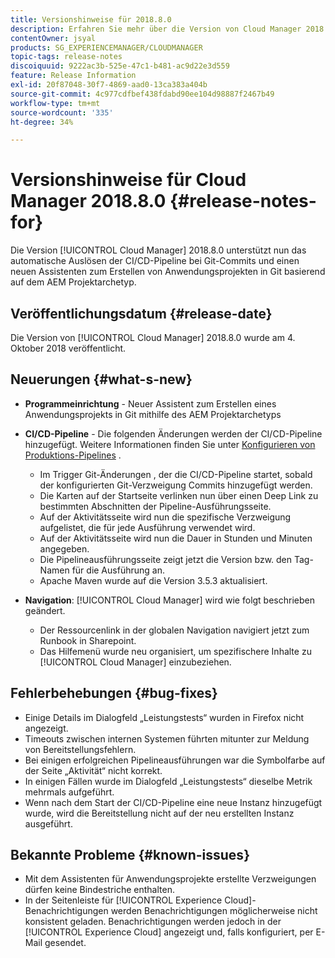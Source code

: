 ```yaml
---
title: Versionshinweise für 2018.8.0
description: Erfahren Sie mehr über die Version von Cloud Manager 2018.8.0.
contentOwner: jsyal
products: SG_EXPERIENCEMANAGER/CLOUDMANAGER
topic-tags: release-notes
discoiquuid: 9222ac3b-525e-47c1-b481-ac9d22e3d559
feature: Release Information
exl-id: 20f87048-30f7-4869-aad0-13ca383a404b
source-git-commit: 4c977cdfbef438fdabd90ee104d98887f2467b49
workflow-type: tm+mt
source-wordcount: '335'
ht-degree: 34%

---
```


# Versionshinweise für Cloud Manager 2018.8.0 {#release-notes-for}

Die Version [!UICONTROL Cloud Manager] 2018.8.0 unterstützt nun das automatische Auslösen der CI/CD-Pipeline bei Git-Commits und einen neuen Assistenten zum Erstellen von Anwendungsprojekten in Git basierend auf dem AEM Projektarchetyp.

## Veröffentlichungsdatum {#release-date}

Die Version von [!UICONTROL Cloud Manager] 2018.8.0 wurde am 4. Oktober 2018 veröffentlicht.

## Neuerungen {#what-s-new}

* **Programmeinrichtung** - Neuer Assistent zum Erstellen eines Anwendungsprojekts in Git mithilfe des AEM Projektarchetyps

* **CI/CD-Pipeline** - Die folgenden Änderungen werden der CI/CD-Pipeline hinzugefügt. Weitere Informationen finden Sie unter [Konfigurieren von Produktions-Pipelines](/help/using/production-pipelines.md) .

   * Im Trigger Git-Änderungen , der die CI/CD-Pipeline startet, sobald der konfigurierten Git-Verzweigung Commits hinzugefügt werden.
   * Die Karten auf der Startseite verlinken nun über einen Deep Link zu bestimmten Abschnitten der Pipeline-Ausführungsseite.
   * Auf der Aktivitätsseite wird nun die spezifische Verzweigung aufgelistet, die für jede Ausführung verwendet wird.
   * Auf der Aktivitätsseite wird nun die Dauer in Stunden und Minuten angegeben.
   * Die Pipelineausführungsseite zeigt jetzt die Version bzw. den Tag-Namen für die Ausführung an.
   * Apache Maven wurde auf die Version 3.5.3 aktualisiert.

* **Navigation**: [!UICONTROL Cloud Manager] wird wie folgt beschrieben geändert.

   * Der Ressourcenlink in der globalen Navigation navigiert jetzt zum Runbook in Sharepoint.
   * Das Hilfemenü wurde neu organisiert, um spezifischere Inhalte zu [!UICONTROL Cloud Manager] einzubeziehen.

## Fehlerbehebungen {#bug-fixes}

* Einige Details im Dialogfeld „Leistungstests“ wurden in Firefox nicht angezeigt.
* Timeouts zwischen internen Systemen führten mitunter zur Meldung von Bereitstellungsfehlern.
* Bei einigen erfolgreichen Pipelineausführungen war die Symbolfarbe auf der Seite „Aktivität“ nicht korrekt.
* In einigen Fällen wurde im Dialogfeld „Leistungstests“ dieselbe Metrik mehrmals aufgeführt.
* Wenn nach dem Start der CI/CD-Pipeline eine neue Instanz hinzugefügt wurde, wird die Bereitstellung nicht auf der neu erstellten Instanz ausgeführt.

## Bekannte Probleme {#known-issues}

* Mit dem Assistenten für Anwendungsprojekte erstellte Verzweigungen dürfen keine Bindestriche enthalten.
* In der Seitenleiste für [!UICONTROL Experience Cloud]-Benachrichtigungen werden Benachrichtigungen möglicherweise nicht konsistent geladen. Benachrichtigungen werden jedoch in der [!UICONTROL Experience Cloud] angezeigt und, falls konfiguriert, per E-Mail gesendet.
